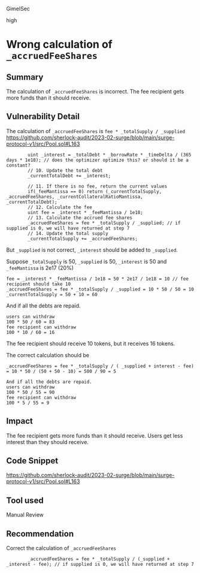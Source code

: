 GimelSec

high

# Wrong calculation of `_accruedFeeShares`

## Summary

The calculation of `_accruedFeeShares` is incorrect. The fee recipient gets more funds than it should receive.

## Vulnerability Detail


The calculation of `_accruedFeeShares` is `fee * _totalSupply / _supplied`
https://github.com/sherlock-audit/2023-02-surge/blob/main/surge-protocol-v1/src/Pool.sol#L163
```solidity
        uint _interest = _totalDebt * _borrowRate * _timeDelta / (365 days * 1e18); // does the optimizer optimize this? or should it be a constant?
        // 10. Update the total debt
        _currentTotalDebt += _interest;
        
        // 11. If there is no fee, return the current values
        if(_feeMantissa == 0) return (_currentTotalSupply, _accruedFeeShares, _currentCollateralRatioMantissa, _currentTotalDebt);
        // 12. Calculate the fee
        uint fee = _interest * _feeMantissa / 1e18;
        // 13. Calculate the accrued fee shares
        _accruedFeeShares = fee * _totalSupply / _supplied; // if supplied is 0, we will have returned at step 7
        // 14. Update the total supply
        _currentTotalSupply += _accruedFeeShares;
```

But `_supplied` is not correct, `_interest` should be added to `_supplied`.

Suppose `_totalSupply` is 50, `_supplied` is 50, `_interest` is 50 and `_feeMantissa` is  2e17 (20%)
```solidity
fee = _interest * _feeMantissa / 1e18 = 50 * 2e17 / 1e18 = 10 // fee recipient should take 10 
_accruedFeeShares = fee * _totalSupply / _supplied = 10 * 50 / 50 = 10
_currentTotalSupply = 50 + 10 = 60
```
And if all the debts are repaid.
```solidity
users can withdraw
100 * 50 / 60 = 83
fee recipient can withdraw
100 * 10 / 60 = 16
```

The fee recipient should receive 10 tokens, but it receives 16 tokens.

The correct calculation should be
```solidity
_accruedFeeShares = fee * _totalSupply / ( _supplied + interest - fee) = 10 * 50 / (50 + 50 - 10) = 500 / 90 = 5

And if all the debts are repaid.
users can withdraw
100 * 50 / 55 = 90
fee recipient can withdraw
100 * 5 / 55 = 9
```

## Impact

The fee recipient gets more funds than it should receive. Users get less interest than they should receive.

## Code Snippet

https://github.com/sherlock-audit/2023-02-surge/blob/main/surge-protocol-v1/src/Pool.sol#L163

## Tool used

Manual Review

## Recommendation

Correct the calculation of `_accruedFeeShares`

```solidity
        _accruedFeeShares = fee * _totalSupply / (_supplied + _interest - fee); // if supplied is 0, we will have returned at step 7
```
